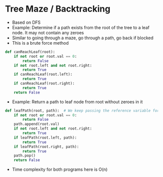 # Tree Maze / Backtracking

- Based on DFS
- Example: Determine if a path exists from the root of the tree to a leaf node. It may not contain any zeroes
- Similar to going through a maze, go through a path, go back if blocked
- This is a brute force method
```python
def canReachLeaf(root):
    if not root or root.val == 0:
        return False
    if not root.left and not root.right:
        return True
    if canReachLeaf(root.left):
        return True
    if canReachLeaf(root.right):
        return True
    return False
```
- Example: Return a path to leaf node from root without zeroes in it
```python
def leafPath(root, path):  # We keep passing the reference variable for path
    if not root or root.val == 0:
        return False
    path.append(root.val)
    if not root.left and not root.right:
        return True
    if leafPath(root.left, path):
        return True
    if leafPath(root.right, path):
        return True
    path.pop()
    return False
```
- Time complexity for both programs here is O(n)